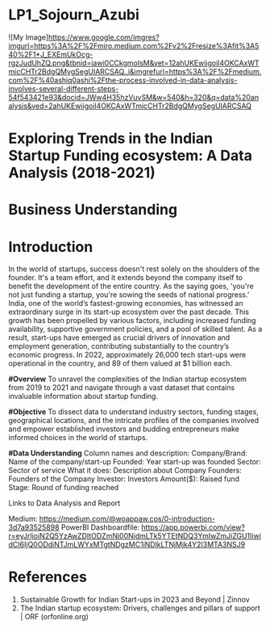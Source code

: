 # LP1_Sojourn_Azubi
![My Image]https://www.google.com/imgres?imgurl=https%3A%2F%2Fmiro.medium.com%2Fv2%2Fresize%3Afit%3A540%2F1*J_EXEmUkOcg-rgzJudUhZQ.png&tbnid=iawi0CCkgmoIsM&vet=12ahUKEwiigoil4OKCAxWTmicCHTr2BdgQMygSegUIARCSAQ..i&imgrefurl=https%3A%2F%2Fmedium.com%2F%40ashiq0ashi%2Fthe-process-involved-in-data-analysis-involves-several-different-steps-54f543421e93&docid=JWw4H35hzVuvSM&w=540&h=320&q=data%20analysis&ved=2ahUKEwiigoil4OKCAxWTmicCHTr2BdgQMygSegUIARCSAQ

# Exploring Trends in the Indian  Startup Funding ecosystem: A Data Analysis (2018-2021)

# Business Understanding 

# Introduction
In the world of startups, success doesn't rest solely on the shoulders of the founder. It's a team effort, and it extends beyond the company itself to benefit the development of the entire country. As the saying goes, 'you're not just funding a startup, you're sowing the seeds of national progress.'
India, one of the world’s fastest-growing economies, has witnessed an extraordinary surge in its start-up ecosystem over the past decade. This growth has been propelled by various factors, including increased funding availability, supportive government policies, and a pool of skilled talent. As a result, start-ups have emerged as crucial drivers of innovation and employment generation, contributing substantially to the country’s economic progress. In 2022, approximately 26,000 tech start-ups were operational in the country, and 89 of them valued at $1 billion each.

**#Overview**
To unravel the complexities of the Indian startup ecosystem from 2019 to 2021 and navigate through a vast dataset that contains invaluable information about startup funding. 

**#Objective**
To dissect data to understand industry sectors, funding stages, geographical locations, and the intricate profiles of the companies involved and empower established investors and budding entrepreneurs make informed choices in the world of startups. 

**#Data Understanding**
Column names and description:
Company/Brand: Name of the company/start-up
Founded: Year start-up was founded
Sector: Sector of service
What it does: Description about Company
Founders: Founders of the Company
Investor: Investors
Amount($): Raised fund
Stage: Round of funding reached

Links to Data Analysis and Report

Medium: https://medium.com/@woappaw.cos/0-introduction-3d7a93525898
PowerBI Dashboardfile: https://app.powerbi.com/view?r=eyJrIjoiN2Q5YzAwZDItODZmNi00NjdmLTk5YTEtNDQ3YmIwZmJiZGU1IiwidCI6IjQ0ODdiNTJmLWYxMTgtNDgzMC1iNDlkLTNjMjk4Y2I3MTA3NSJ9 


# References
1.	Sustainable Growth for Indian Start-ups in 2023 and Beyond | Zinnov
2.	The Indian startup ecosystem: Drivers, challenges and pillars of support | ORF (orfonline.org)
